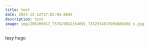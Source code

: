 ```yaml
---
title: test
date: 2023-12-12T17:02:04.069Z
description: test
image: img/298205017_757629032154091_7332974015991080388_n.jpg
---
```

tesy hugo
